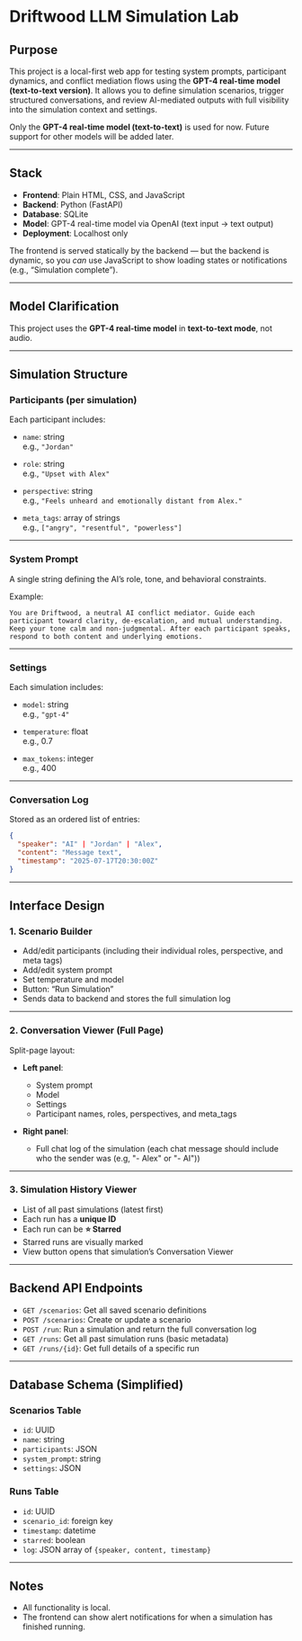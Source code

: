 # Driftwood LLM Simulation Lab

## Purpose

This project is a local-first web app for testing system prompts, participant dynamics, and conflict mediation flows using the **GPT-4 real-time model (text-to-text version)**. It allows you to define simulation scenarios, trigger structured conversations, and review AI-mediated outputs with full visibility into the simulation context and settings.

Only the **GPT-4 real-time model (text-to-text)** is used for now. Future support for other models will be added later.

---

## Stack

- **Frontend**: Plain HTML, CSS, and JavaScript
- **Backend**: Python (FastAPI)
- **Database**: SQLite
- **Model**: GPT-4 real-time model via OpenAI (text input → text output)
- **Deployment**: Localhost only

The frontend is served statically by the backend — but the backend is dynamic, so you *can* use JavaScript to show loading states or notifications (e.g., “Simulation complete”).

---

## Model Clarification

This project uses the **GPT-4 real-time model** in **text-to-text mode**, not audio.


---

## Simulation Structure

### Participants (per simulation)

Each participant includes:

- `name`: string  
  e.g., `"Jordan"`

- `role`: string  
  e.g., `"Upset with Alex"`

- `perspective`: string  
  e.g., `"Feels unheard and emotionally distant from Alex."`

- `meta_tags`: array of strings  
  e.g., `["angry", "resentful", "powerless"]`

---

### System Prompt

A single string defining the AI’s role, tone, and behavioral constraints.

Example:

```
You are Driftwood, a neutral AI conflict mediator. Guide each participant toward clarity, de-escalation, and mutual understanding. Keep your tone calm and non-judgmental. After each participant speaks, respond to both content and underlying emotions.
```

---

### Settings

Each simulation includes:

- `model`: string  
  e.g., `"gpt-4"`

- `temperature`: float  
  e.g., 0.7

- `max_tokens`: integer  
  e.g., 400

---

### Conversation Log

Stored as an ordered list of entries:

```json
{
  "speaker": "AI" | "Jordan" | "Alex",
  "content": "Message text",
  "timestamp": "2025-07-17T20:30:00Z"
}
```


---

## Interface Design

### 1. Scenario Builder

- Add/edit participants (including their individual roles, perspective, and meta tags)
- Add/edit system prompt
- Set temperature and model
- Button: “Run Simulation”
- Sends data to backend and stores the full simulation log

---

### 2. Conversation Viewer (Full Page)

Split-page layout:

- **Left panel**:
  - System prompt
  - Model
  - Settings
  - Participant names, roles, perspectives, and meta_tags

- **Right panel**:
  - Full chat log of the simulation (each chat message should include who the sender was (e.g, "- Alex" or "- AI"))

---

### 3. Simulation History Viewer

- List of all past simulations (latest first)
- Each run has a **unique ID**
- Each run can be **⭐ Starred**
- Starred runs are visually marked
- View button opens that simulation’s Conversation Viewer

---

## Backend API Endpoints

- `GET /scenarios`: Get all saved scenario definitions
- `POST /scenarios`: Create or update a scenario
- `POST /run`: Run a simulation and return the full conversation log
- `GET /runs`: Get all past simulation runs (basic metadata)
- `GET /runs/{id}`: Get full details of a specific run

---

## Database Schema (Simplified)

### Scenarios Table

- `id`: UUID
- `name`: string
- `participants`: JSON
- `system_prompt`: string
- `settings`: JSON

### Runs Table

- `id`: UUID
- `scenario_id`: foreign key
- `timestamp`: datetime
- `starred`: boolean
- `log`: JSON array of `{speaker, content, timestamp}`

---

## Notes

- All functionality is local.
- The frontend can show alert notifications for when a simulation has finished running. 
